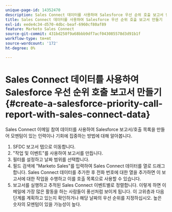 ```yaml
---
unique-page-id: 14352470
description: Sales Connect 데이터를 사용하여 Salesforce 우선 순위 호출 보고서 만들기 - Marketo 문서 - 제품 설명서
title: Sales Connect 데이터를 사용하여 Salesforce 우선 순위 호출 보고서 만들기
exl-id: eede4c34-d570-4dbc-beaf-6960cf80af89
feature: Marketo Sales Connect
source-git-commit: 431bd258f9a68bbb9df7acf043085578d3d91b1f
workflow-type: tm+mt
source-wordcount: '172'
ht-degree: 0%

---
```


# Sales Connect 데이터를 사용하여 Salesforce 우선 순위 호출 보고서 만들기 {#create-a-salesforce-priority-call-report-with-sales-connect-data}

Sales Connect 이메일 참여 데이터를 사용하여 Salesforce 보고서/호출 목록을 만들어 모멘텀이 있는 인력이나 기회에 집중하는 방법에 대해 알아봅니다.

1. SFDC 보고서 탭으로 이동합니다.
1. &quot;작업 및 이벤트&quot;를 사용하여 보고서를 만듭니다.
1. 필터를 설정하고 날짜 범위를 선택합니다.
1. 필드 검색에 &quot;Marketo Sales&quot;를 입력하여 Sales Connect 데이터를 열로 드래그합니다. Sales Connect 데이터를 추가한 후 전화 번호에 대한 열을 추가하면 이 보고서에 대한 작업을 수행하고 이를 호출 목록으로 사용할 수 있습니다.
1. 보고서를 실행하고 추적된 Sales Connect 이벤트별로 정렬합니다. 이렇게 하면 이메일에 가장 많은 활동을 하는 사람들이 풍선처럼 보이게 됩니다. 이 고위층과 다음 단계를 계획하고 있는지 확인하거나 해당 날짜의 우선 순위를 지정하십시오. 높은 숫자의 모멘텀이 있을 가능성이 높다.
